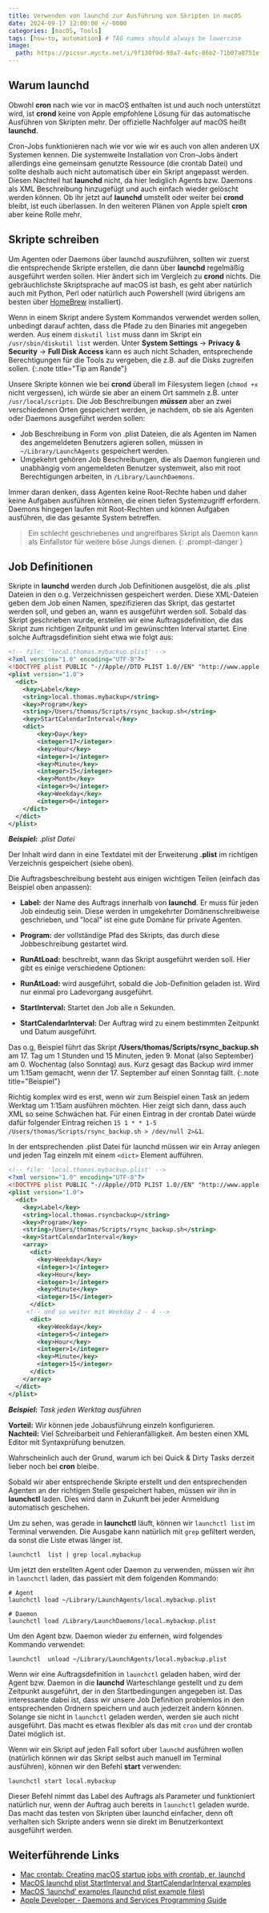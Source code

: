 ```yaml
---
title: Verwenden von launchd zur Ausführung von Skripten in macOS
date: 2024-09-17 12:00:00 +/-0000
categories: [macOS, Tools]
tags: [how-to, automation] # TAG names should always be lowercase
image:
  path: https://picsur.myctx.net/i/9f130f9d-98a7-4afc-86b2-71b07a8751ef.jpg
---
```


## Warum launchd

Obwohl **cron** nach wie vor in macOS enthalten ist und auch noch unterstützt wird, ist **crond** keine von Apple empfohlene Lösung für das automatische Ausführen von Skripten mehr. Der offizielle Nachfolger auf macOS heißt **launchd**.

Cron-Jobs funktionieren nach wie vor wie wir es auch von allen anderen UX Systemen kennen. Die systemweite Installation von Cron-Jobs ändert allerdings eine gemeinsam genutzte Ressource (die crontab Datei) und sollte deshalb auch nicht automatisch über ein Skript angepasst werden. Diesen Nachteil hat **launchd** nicht, da hier lediglich Agents bzw. Daemons als XML Beschreibung hinzugefügt und auch einfach wieder gelöscht werden können. Ob ihr jetzt auf **launchd** umstellt oder weiter bei **crond** bleibt, ist euch überlassen. In den weiteren Plänen von Apple spielt **cron** aber keine Rolle mehr.

## Skripte schreiben

Um Agenten oder Daemons über launchd auszuführen, sollten wir zuerst die entsprechende Skripte erstellen, die dann über **launchd** regelmäßig ausgeführt werden sollen. Hier ändert sich im Vergleich zu **crond** nichts. Die gebräuchlichste Skriptsprache auf macOS ist bash, es geht aber natürlich auch mit Python, Perl oder natürlich auch Powershell (wird übrigens am besten über [HomeBrew][1] installiert).

Wenn in einem Skript andere System Kommandos verwendet werden sollen, unbedingt darauf achten, dass die Pfade zu den Binaries mit angegeben werden. Aus einem `diskutil list` muss dann im Skript ein `/usr/sbin/diskutil list` werden. Unter **System Settings** -> **Privacy & Security** -> **Full Disk Access** kann es auch nicht Schaden, entsprechende Berechtigungen für die Tools zu vergeben, die z.B. auf die Disks zugreifen sollen.
{:.note title="Tip am Rande"}

Unsere Skripte können wie bei **crond** überall im Filesystem liegen (`chmod +x` nicht vergessen), ich würde sie aber an einem Ort sammeln z.B. unter `/usr/local/scripts`. Die Job Beschreibungen **_müssen_** aber an zwei verschiedenen Orten gespeichert werden, je nachdem, ob sie als Agenten oder Daemons ausgeführt werden sollen:

* Job Beschreibung in Form von .plist Dateien, die als Agenten im Namen des angemeldeten Benutzers agieren sollen, müssen in `~/Library/LaunchAgents` gespeichert werden.
* Umgekehrt gehören Job Beschreibungen, die als Daemon fungieren und unabhängig vom angemeldeten Benutzer systemweit, also mit root Berechtigungen arbeiten, in `/Library/LaunchDaemons`.

Immer daran denken, dass Agenten keine Root-Rechte haben und daher keine Aufgaben ausführen können, die einen tiefen Systemzugriff erfordern. Daemons hingegen laufen mit Root-Rechten und können Aufgaben ausführen, die das gesamte System betreffen.

> Ein schlecht geschriebenes und angreifbares Skript als Daemon kann als Einfallstor für weitere böse Jungs dienen.
{: .prompt-danger }

## Job Definitionen

Skripte in **launchd** werden durch Job Definitionen ausgelöst, die als .plist Dateien in den o.g. Verzeichnissen gespeichert werden. Diese XML-Dateien geben dem Job einen Namen, spezifizieren das Skript, das gestartet werden soll, und geben an, wann es ausgeführt werden soll. Sobald das Skript geschrieben wurde, erstellen wir eine Auftragsdefinition, die das Skript zum richtigen Zeitpunkt und im gewünschten Interval startet. Eine solche Auftragsdefinition sieht etwa wie folgt aus:

```xml
<!-- file: 'local.thomas.mybackup.plist' -->
<?xml version="1.0" encoding="UTF-8"?>
<!DOCTYPE plist PUBLIC "-//Apple//DTD PLIST 1.0//EN" "http://www.apple.com/DTDs/PropertyList-1.0.dtd">
<plist version="1.0">
  <dict>
    <key>Label</key>
    <string>local.thomas.mybackup</string>
    <key>Program</key>
    <string>/Users/thomas/Scripts/rsync_backup.sh</string>
    <key>StartCalendarInterval</key>
    <dict>
        <key>Day</key>
        <integer>17</integer>
        <key>Hour</key>
        <integer>1</integer>
        <key>Minute</key>
        <integer>15</integer>
        <key>Month</key>
        <integer>9</integer>
        <key>Weekday</key>
        <integer>0</integer>
    </dict>
  </dict>
</plist>
```
_**Beispiel:** .plist Datei_

Der Inhalt wird dann in eine Textdatei mit der Erweiterung **.plist** im richtigen Verzeichnis gespeichert (siehe oben).

Die Auftragsbeschreibung besteht aus einigen wichtigen Teilen (einfach das Beispiel oben anpassen):

* **Label:** der Name des Auftrags innerhalb von **launchd**. Er muss für jeden Job eindeutig sein. Diese werden in umgekehrter Domänenschreibweise geschrieben, und "local" ist eine gute Domäne für private Agenten.

* **Program:** der vollständige Pfad des Skripts, das durch diese Jobbeschreibung gestartet wird.

* **RunAtLoad:** beschreibt, wann das Skript ausgeführt werden soll. Hier gibt es einige verschiedene Optionen:

* **RunAtLoad:** wird ausgeführt, sobald die Job-Definition geladen ist. Wird nur einmal pro Ladevorgang ausgeführt.
* **StartInterval:** Startet den Job alle n Sekunden.
* **StartCalendarInterval:** Der Auftrag wird zu einem bestimmten Zeitpunkt und Datum ausgeführt.

Das o.g, Beispiel führt das Skript **/Users/thomas/Scripts/rsync_backup.sh**  am 17. Tag um 1 Stunden und 15 Minuten, jeden 9. Monat (also September) am 0. Wochentag (also Sonntag) aus. Kurz gesagt das Backup wird immer um 1:15am gemacht, wenn der 17. September auf einen Sonntag fällt.
{:.note title="Beispiel"}

Richtig komplex wird es erst, wenn wir zum Beispiel einen Task an jedem Werktag um 1:15am ausführen möchten. Hier zeigt sich dann, dass auch XML so seine Schwächen hat. Für einen Eintrag in der crontab Datei würde dafür folgender Eintrag reichen `15 1 * * 1-5 /Users/thomas/Scripts/rsync_backup.sh > /dev/null 2>&1`.

In der entsprechenden .plist Datei für launchd müssen wir ein Array anlegen und jeden Tag einzeln mit einem `<dict>` Element aufführen.

```xml
<!-- file: 'local.thomas.mybackup.plist' -->
<?xml version="1.0" encoding="UTF-8"?>
<!DOCTYPE plist PUBLIC "-//Apple//DTD PLIST 1.0//EN" "http://www.apple.com/DTDs/PropertyList-1.0.dtd">
<plist version="1.0">
  <dict>
    <key>Label</key>
    <string>local.thomas.rsyncbackup</string>
    <key>Program</key>
    <string>/Users/thomas/Scripts/rsync_backup.sh</string>
    <key>StartCalendarInterval</key>
    <array>
      <dict>
        <key>Weekday</key>
        <integer>1</integer>
        <key>Hour</key>
        <integer>1</integer>
        <key>Minute</key>
        <integer>15</integer>
      </dict>
     <!-- und so weiter mit Weekday 2 - 4 -->
      <dict>
        <key>Weekday</key>
        <integer>5</integer>
        <key>Hour</key>
        <integer>1</integer>
        <key>Minute</key>
        <integer>15</integer>
      </dict>
    </array>
  </dict>
</plist>
```
_**Beispiel:** Task jeden Werktag ausführen_

**Vorteil:** Wir können jede Jobausführung einzeln konfigurieren. \
**Nachteil:** Viel Schreibarbeit und Fehleranfälligkeit. Am besten einen XML Editor mit Syntaxprüfung benutzen.

Wahrscheinlich auch der Grund, warum ich bei Quick & Dirty Tasks derzeit lieber noch bei **cron** bleibe.

Sobald wir aber entsprechende Skripte erstellt und den entsprechenden Agenten an der richtigen Stelle gespeichert haben, müssen wir ihn in **launchctl** laden. Dies wird dann in Zukunft bei jeder Anmeldung automatisch geschehen.

Um zu sehen, was gerade in **launchctl** läuft, können wir `launchctl list` im Terminal verwenden. Die Ausgabe kann natürlich mit `grep` gefiltert werden, da sonst die Liste etwas länger ist.

```shell
launchctl  list | grep local.mybackup
```

Um jetzt den erstellten Agent oder Daemon zu verwenden, müssen wir ihn in `launchctl` laden, das passiert mit dem folgenden Kommando:

```shell
# Agent
launchctl load ~/Library/LaunchAgents/local.mybackup.plist

# Daemon
launchctl load /Library/LaunchDaemons/local.mybackup.plist
```

Um den Agent bzw. Daemon wieder zu enfernen, wird folgendes Kommando verwendet:

```shell
launchctl  unload ~/Library/LaunchAgents/local.mybackup.plist
```

Wenn wir eine Auftragsdefinition in `launchctl` geladen haben, wird der Agent bzw. Daemon in die **launchd** Warteschlange gestellt und zu dem Zeitpunkt ausgeführt, der in den Startbedingungen angegeben ist. Das interessante dabei ist, dass wir unsere Job Definition problemlos in den entsprechenden Ordnern speichern und auch jederzeit ändern können. Solange sie nicht in `launchctl` geladen werden, werden sie auch nicht ausgeführt. Das macht es etwas flexibler als das mit `cron` und der crontab Datei möglich ist.

Wenn wir ein Skript auf jeden Fall sofort uber `launchd` ausführen wollen (natürlich können wir das Skript selbst auch manuell im Terminal ausführen), können wir den Befehl **start** verwenden:

```shell
launchctl start local.mybackup
```

Dieser Befehl nimmt das Label des Auftrags als Parameter und funktioniert natürlich nur, wenn der Auftrag auch bereits in `launchctl` geladen wurde. Das macht das testen von Skripten über launchd einfacher, denn oft verhalten sich Skripte anders wenn sie direkt im Benutzerkontext ausgeführt werden.

## Weiterführende Links

* [Mac crontab: Creating macOS startup jobs with crontab, er, launchd][2]
* [MacOS launchd plist StartInterval and StartCalendarInterval examples][3]
* [MacOS ‘launchd’ examples (launchd plist example files)][4]
* [Apple Developer - Daemons and Services Programming Guide][5]

[1]: https://thomaskrampe.github.io/posts/homebrew/
[2]: https://alvinalexander.com/mac-os-x/mac-osx-startup-crontab-launchd-jobs/
[3]: https://alvinalexander.com/mac-os-x/launchd-plist-examples-startinterval-startcalendarinterval/
[4]: https://alvinalexander.com/mac-os-x/launchd-examples-launchd-plist-file-examples-mac/
[5]: https://developer.apple.com/library/archive/documentation/MacOSX/Conceptual/BPSystemStartup/Chapters/ScheduledJobs.html#//apple_ref/doc/uid/10000172i-CH1-SW2
